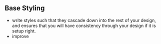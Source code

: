 ## Base Styling
- write styles such that they cascade down into the rest of your design, and ensures that you will have consistency through your design if it is setup right.
- improve
